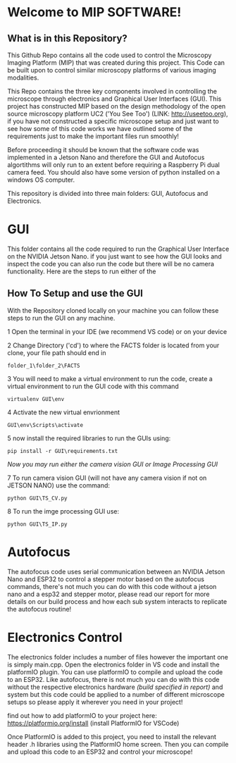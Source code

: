 # Welcome to MIP SOFTWARE!

## What is in this Repository? 
This Github Repo contains all the code used to control the Microscopy Imaging Platform (MIP) that was created during this project. This Code can be built upon to control similar microscopy platforms of various imaging modalities.


This Repo contains the three key components involved in controlling the microscope through electronics and Graphical User Interfaces (GUI). This project has constructed MIP based on the design methodology of the open source microscopy 
platform UC2 ('You See Too') (LINK: http://useetoo.org), if you have not constructed a specific microscope setup and just want to see how some of this code works we have outlined some of the requirements just to make the important files run smoothly!

Before proceeding it should be known that the software code was implemented in a Jetson Nano and therefore the GUI and Autofocus algortithms will only run to an extent before requiring a Raspberry Pi dual camera feed. You should also have some version of python installed on a windows OS computer.

This repository is divided into three main folders: GUI, Autofocus and Electronics.

# GUI

This folder contains all the code required to run the Graphical User Interface on the NVIDIA Jetson Nano. if you just want to see how the GUI looks and inspect the code you can also run the code but there will be no camera functionality. Here are the steps to run either of the

## How To Setup and use the GUI

With the Repository cloned locally on your machine you can follow these steps to run the GUI on any machine.

1 Open the terminal in your IDE (we recommend VS code) or on your device

2 Change Directory ('cd') to where the FACTS folder is located from your clone, your file path should end in 

```
folder_1\folder_2\FACTS
```

3 You will need to make a virtual environment to run the code, create a virtual environment to run the GUI code with this command

```
virtualenv GUI\env  
```

4 Activate the new virtual envrionment 

```
GUI\env\Scripts\activate 
```

5 now install the required libraries to run the GUIs using:

```
pip install -r GUI\requirements.txt
```


*Now you may run either the camera vision GUI or Image Processing GUI*


7 To run camera vision GUI (will not have any camera vision if not on JETSON NANO) use the command:

```
python GUI\TS_CV.py
```

8 To run the imge processing GUI use: 

```
python GUI\TS_IP.py
```

# Autofocus 

The autofocus code uses serial communication between an NVIDIA Jetson Nano and ESP32 to control a stepper motor based on the autofocus commands, there's not much you can do with this code without a jetson nano and a esp32 and stepper motor, please read our report for more details on our build process and how each sub system interacts to replicate the autofocus routine!

# Electronics Control

The electronics folder includes a number of files however the important one is simply main.cpp. Open the electronics folder in VS code and install the platformIO plugin. You can use platformIO to compile and upload the code to an ESP32. Like autofocus, there is not much you can do with this code without the respective electronics hardware *(build specified in report)* and system but this code could be applied to a number of different microscope setups so please apply it wherever you need in your project!

find out how to add platformIO to your project here: https://platformio.org/install (install PlatformIO for VSCode)


Once PlatformIO is added to this project, you need to install the relevant header .h libraries using the PlatformIO home screen. Then you can compile and upload this code to an ESP32 and control your microscope!



